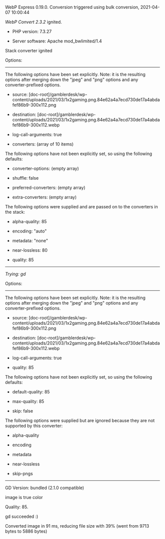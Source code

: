WebP Express 0.19.0. Conversion triggered using bulk conversion, 2021-04-07 10:00:44

*WebP Convert 2.3.2*  ignited.
- PHP version: 7.3.27
- Server software: Apache mod_bwlimited/1.4

Stack converter ignited

Options:
------------
The following options have been set explicitly. Note: it is the resulting options after merging down the "jpeg" and "png" options and any converter-prefixed options.
- source: [doc-root]/gamblerdesk/wp-content/uploads/2021/03/1x2gaming.png.84e62a4a7ecd730de17a4abdafef86b9-300x112.png
- destination: [doc-root]/gamblerdesk/wp-content/uploads/2021/03/1x2gaming.png.84e62a4a7ecd730de17a4abdafef86b9-300x112.webp
- log-call-arguments: true
- converters: (array of 10 items)

The following options have not been explicitly set, so using the following defaults:
- converter-options: (empty array)
- shuffle: false
- preferred-converters: (empty array)
- extra-converters: (empty array)

The following options were supplied and are passed on to the converters in the stack:
- alpha-quality: 85
- encoding: "auto"
- metadata: "none"
- near-lossless: 80
- quality: 85
------------


*Trying: gd* 

Options:
------------
The following options have been set explicitly. Note: it is the resulting options after merging down the "jpeg" and "png" options and any converter-prefixed options.
- source: [doc-root]/gamblerdesk/wp-content/uploads/2021/03/1x2gaming.png.84e62a4a7ecd730de17a4abdafef86b9-300x112.png
- destination: [doc-root]/gamblerdesk/wp-content/uploads/2021/03/1x2gaming.png.84e62a4a7ecd730de17a4abdafef86b9-300x112.webp
- log-call-arguments: true
- quality: 85

The following options have not been explicitly set, so using the following defaults:
- default-quality: 85
- max-quality: 85
- skip: false

The following options were supplied but are ignored because they are not supported by this converter:
- alpha-quality
- encoding
- metadata
- near-lossless
- skip-pngs
------------

GD Version: bundled (2.1.0 compatible)
image is true color
Quality: 85. 
gd succeeded :)

Converted image in 91 ms, reducing file size with 39% (went from 9713 bytes to 5886 bytes)
